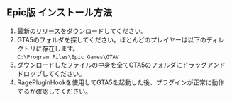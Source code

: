 ## Epic版 インストール方法
1. 最新の[リリース](https://github.com/DekoKiyo/JapaneseCallouts/releases/latest)をダウンロードしてください。
2. GTA5のフォルダを探してください。ほとんどのプレイヤーは以下のディレクトリに存在します。<br/>`C:\Program Files\Epic Games\GTAV`
3. ダウンロードしたファイルの中身を全てGTA5のフォルダにドラッグアンドドロップしてください。
4. RagePluginHookを使用してGTA5を起動した後、プラグインが正常に動作するか確認してください。